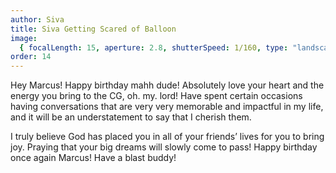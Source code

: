 ```yaml
---
author: Siva
title: Siva Getting Scared of Balloon
image:
  { focalLength: 15, aperture: 2.8, shutterSpeed: 1/160, type: "landscape" }
order: 14
---
```


Hey Marcus! Happy birthday mahh dude! Absolutely love your heart and the energy you bring to the CG, oh. my. lord! Have spent certain occasions having conversations that are very very memorable and impactful in my life, and it will be an understatement to say that I cherish them.

I truly believe God has placed you in all of your friends’ lives for you to bring joy. Praying that your big dreams will slowly come to pass! Happy birthday once again Marcus! Have a blast buddy!
